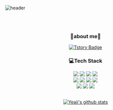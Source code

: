 ![header](https://capsule-render.vercel.app/api?type=waving&color=gradient&height=300&section=header&text=Yeaji's%20Git%20hubღ&fontAlignY=40&fontSize=80&desc=ღ₍ᐢ..ᐢ₎ღ&descAlignY=65&animation=twinkling)

 
 <div align="center">
<br /><br />
  
 <h3>🤍about me🤍</h3>
  
[![Tstory Badge](https://img.shields.io/badge/-Tstory-92a8d1?logo=Velog&logoColor=white&link=https://yeacoding.tistory.com/)](https://yeacoding.tistory.com/)
<!--[![Notion Badge](https://img.shields.io/badge/-Notion-92a8d1?logo=notion&logoColor=white&link=]()-->
  
  
  <h3>💻Tech Stack </h3>
  <div class="stack">
  <a href="#"><img src="https://img.shields.io/badge/JavaScript-%23F3708C?style=flat&logo=JavaScript&logoColor=white"/></a>
  <a href="#"><img src="https://img.shields.io/badge/CSS-%23F3708C?style=flat&logo=CSS3&logoColor=white"/></a>
  <a href="#"><img src="https://img.shields.io/badge/Vue.js-%23F3708C?style=flat&logo=Vue.js&logoColor=white"/></a>
  <a href="#"><img src="https://img.shields.io/badge/Node.js-%23F3708C?style=flat&logo=Node.js&logoColor=white"/></a>
  <br />
  <a href="#"><img src="https://img.shields.io/badge/Java-%23736FDF?style=flat&logo=Java&logoColor=white"/></a> 
  <a href="#"><img src="https://img.shields.io/badge/MySQL-%23736FDF?style=flat&logo=MySQL&logoColor=white"/></a>
  <a href="#"><img src="https://img.shields.io/badge/Spring-%23736FDF?style=flat&logo=Spring&logoColor=white"/></a>
 <a href="#"><img src="https://img.shields.io/badge/Swagger-%23736FDF?style=flat&logo=Swagger&logoColor=white"/></a>   
  <br />
  <a href="#"><img src="https://img.shields.io/badge/GitHub-%23FBD34B?style=flat&logo=GitHub&logoColor=white"/></a> 
  <a href="#"><img src="https://img.shields.io/badge/Postman-%23FBD34B?style=flat&logo=Postman&logoColor=white"/></a>
  <a href="#"><img src="https://img.shields.io/badge/Jira-%23FBD34B?style=flat&logo=Jira Software&logoColor=white"/></a>
	</div>
 <br />

  
  [![Yeaji's github stats](https://github-readme-stats.vercel.app/api?username=an7188&count_private=true&custom_title=Yeaji's&nbsp;github🤍&bg_color=30,92a8d1,f7cac9&title_color=fff&text_color=fff)](https://github.com/anuraghazra/github-readme-stats)

	
 <br />
  </div>
  

<!--[![Hits Badge](https://hits.seeyoufarm.com/api/count/incr/badge.svg?url=https://github.com/an7188&count_bg=%2379C83D&title_bg=%23555555&icon=&icon_color=%23E7E7E7&title=hits&edge_flat=false)](https://hits.seeyoufarm.com)-->

  
  
<!--
**an7188/an7188** is a ✨ _special_ ✨ repository because its `README.md` (this file) appears on your GitHub profile.

Here are some ideas to get you started:

- 🔭 I’m currently working on ...
- 🌱 I’m currently learning ...
- 👯 I’m looking to collaborate on ...
- 🤔 I’m looking for help with ...
- 💬 Ask me about ...
- 📫 How to reach me: ...
- 😄 Pronouns: ...
- ⚡ Fun fact: ...
-->
